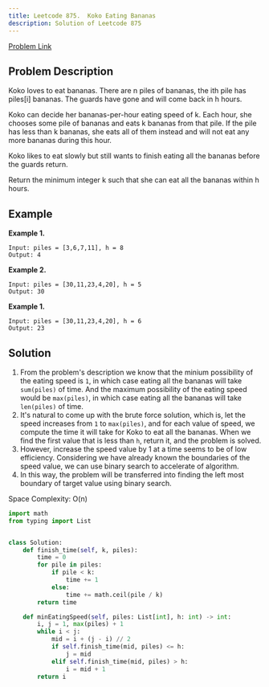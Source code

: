```yaml
---
title: Leetcode 875.  Koko Eating Bananas
description: Solution of Leetcode 875
---
```


[Problem Link](https://leetcode.com/problems/koko-eating-bananas/)


## Problem Description

Koko loves to eat bananas. There are n piles of bananas, the ith pile has piles[i] bananas. The guards have gone and will come back in h hours.

Koko can decide her bananas-per-hour eating speed of k. Each hour, she chooses some pile of bananas and eats k bananas from that pile. If the pile has less than k bananas, she eats all of them instead and will not eat any more bananas during this hour.

Koko likes to eat slowly but still wants to finish eating all the bananas before the guards return.

Return the minimum integer k such that she can eat all the bananas within h hours.
## Example

**Example 1.**

```text
Input: piles = [3,6,7,11], h = 8
Output: 4
```

**Example 2.**

```text
Input: piles = [30,11,23,4,20], h = 5
Output: 30
```

**Example 1.**

```text
Input: piles = [30,11,23,4,20], h = 6
Output: 23
```

## Solution

1. From the problem's description we know that the minium possibility of the eating speed is `1`, in which case eating all the bananas will take `sum(piles)` of time. And the maximum possibility of the eating speed would be `max(piles)`, in which case eating all the bananas will take `len(piles)` of time.
2. It's natural to come up with the brute force solution, which is, let the speed increases from `1` to `max(piles)`, and for each value of speed, we compute the time it will take for Koko to eat all the bananas. When we find the first value that is less than `h`, return it, and the problem is solved.
3. However, increase the speed value by 1 at a time seems to be of low efficiency. Considering we have already known the boundaries of the speed value, we can use binary search to accelerate of algorithm.
4. In this way, the problem will be transferred into finding the left most boundary of target value using binary search.

Space Complexity: O(n)

```python
import math
from typing import List


class Solution:
    def finish_time(self, k, piles):
        time = 0
        for pile in piles:
            if pile < k:
                time += 1
            else:
                time += math.ceil(pile / k)
        return time

    def minEatingSpeed(self, piles: List[int], h: int) -> int:
        i, j = 1, max(piles) + 1
        while i < j:
            mid = i + (j - i) // 2
            if self.finish_time(mid, piles) <= h:
                j = mid
            elif self.finish_time(mid, piles) > h:
                i = mid + 1
        return i
```
